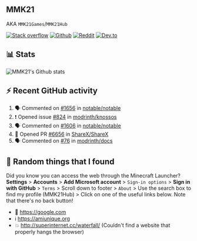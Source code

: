 ## MMK21
AKA `MMK21Games`/`MMK21Hub`

[![Stack overflow](https://img.shields.io/badge/Stack_Overflow-FE7A16?style=for-the-badge&logo=stack-overflow&logoColor=white)](https://stackoverflow.com/users/11519302/mmk21)
[![Github](https://img.shields.io/badge/GitHub-100000?style=for-the-badge&logo=github&logoColor=white)](https://github.com/MMK21Hub)
[![Reddit](https://img.shields.io/badge/Reddit-FF4500?style=for-the-badge&logo=reddit&logoColor=white)](https://www.reddit.com/user/mmk21games)
[![Dev.to](https://img.shields.io/badge/dev.to-0A0A0A?style=for-the-badge&logo=dev.to&logoColor=white)](https://dev.to/mmk21)

## 📊 Stats 

![MMK21's Github stats](https://github-readme-stats.vercel.app/api?username=MMK21Hub&show_icons=true&theme=dark&bg_color=171b22&text_color=CCCCCC&hide_border=true)

## ⚡ Recent GitHub activity

<!--START_SECTION:activity-->
1. 🗣 Commented on [#1656](https://github.com/notable/notable/issues/1656) in [notable/notable](https://github.com/notable/notable)
2. ❗️ Opened issue [#824](https://github.com/modrinth/knossos/issues/824) in [modrinth/knossos](https://github.com/modrinth/knossos)
3. 🗣 Commented on [#1606](https://github.com/notable/notable/issues/1606) in [notable/notable](https://github.com/notable/notable)
4. 💪 Opened PR [#6656](https://github.com/ShareX/ShareX/pull/6656) in [ShareX/ShareX](https://github.com/ShareX/ShareX)
5. 🗣 Commented on [#76](https://github.com/modrinth/docs/issues/76) in [modrinth/docs](https://github.com/modrinth/docs)
<!--END_SECTION:activity-->

## 🙂 Random things that I found

Did you know you can access the web through the Minecraft Launcher? **Settings** > **Accounts** > **Add Microsoft account** > `Sign-in options` > **Sign in with GitHub** > `Terms` > Scroll down to footer > `About` > Use the search box to find my profile (MMK21Hub) > Click on one of the useful links below. Note that there's no back button!

* 🔎 <https://google.com>
* ℹ️ <https://amiunique.org>
* 💥 <http://superinternet.cc/waterfall/> (Couldn't find a website that properly hangs the browser)
